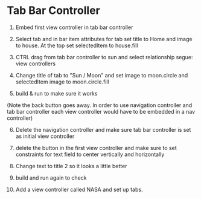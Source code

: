 #  Tab Bar Controller

1.  Embed first view controller in tab bar controller
2.  Select tab and in bar item attributes for tab set title to Home and image to house.  At the top set selectedItem to house.fill
3.  CTRL drag from tab bar controller to sun and select relationship segue: view controllers
4.  Change title of tab to "Sun / Moon" and set image to moon.circle and selectedItem image to moon.circle.fill

5.  build & run to make sure it works

(Note the back button goes away.  In order to use navigation controller and tab bar controller each view controller would have to be embedded in a nav controller)

6.  Delete the navigation controller and make sure tab bar controller is set as initial view controller

7.  delete the button in the first view controller and make sure to set constraints for text field to center vertically and horizontally

8. Change text to title 2 so it looks a little better

9.  build and run again to check

10. Add a view controller called NASA and set up tabs.  

